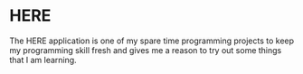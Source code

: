 HERE
====

The HERE application is one of my spare time programming projects to keep my programming skill fresh and gives me a reason to try out some things that I am learning.
